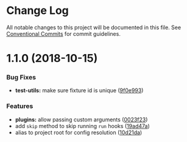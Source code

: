 # Change Log

All notable changes to this project will be documented in this file.
See [Conventional Commits](https://conventionalcommits.org) for commit guidelines.

# 1.1.0 (2018-10-15)


### Bug Fixes

* **test-utils:** make sure fixture id is unique ([9f0e993](https://github.com/researchgate/spire/commit/9f0e993))


### Features

* **plugins:** allow passing custom arguments ([0023f23](https://github.com/researchgate/spire/commit/0023f23))
* add `skip` method to skip running `run` hooks ([19ad47a](https://github.com/researchgate/spire/commit/19ad47a))
* alias <rootDir> to project root for config resolution ([10d21da](https://github.com/researchgate/spire/commit/10d21da))
